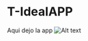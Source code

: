 T-IdealAPP
==========
Aqui dejo la app
![Alt text](https://drive.google.com/folderview?id=0B7SZcR-KCky1cHctdkp3a3dqVVk&usp=sharing "Optional title")


